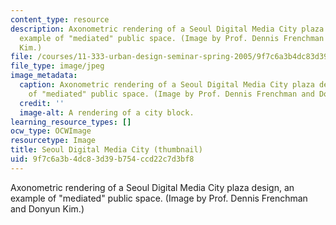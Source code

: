 ```yaml
---
content_type: resource
description: Axonometric rendering of a Seoul Digital Media City plaza design, an
  example of "mediated" public space. (Image by Prof. Dennis Frenchman and Donyun
  Kim.)
file: /courses/11-333-urban-design-seminar-spring-2005/9f7c6a3b4dc83d39b754ccd22c7d3bf8_11-333s05-th.jpg
file_type: image/jpeg
image_metadata:
  caption: Axonometric rendering of a Seoul Digital Media City plaza design, an example
    of "mediated" public space. (Image by Prof. Dennis Frenchman and Donyun Kim.)
  credit: ''
  image-alt: A rendering of a city block.
learning_resource_types: []
ocw_type: OCWImage
resourcetype: Image
title: Seoul Digital Media City (thumbnail)
uid: 9f7c6a3b-4dc8-3d39-b754-ccd22c7d3bf8
---
```

Axonometric rendering of a Seoul Digital Media City plaza design, an example of "mediated" public space. (Image by Prof. Dennis Frenchman and Donyun Kim.)


